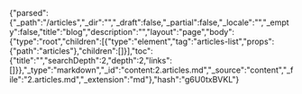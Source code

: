 {"parsed":{"_path":"/articles","_dir":"","_draft":false,"_partial":false,"_locale":"","_empty":false,"title":"blog","description":"","layout":"page","body":{"type":"root","children":[{"type":"element","tag":"articles-list","props":{"path":"articles"},"children":[]}],"toc":{"title":"","searchDepth":2,"depth":2,"links":[]}},"_type":"markdown","_id":"content:2.articles.md","_source":"content","_file":"2.articles.md","_extension":"md"},"hash":"g6U0txBVKL"}
